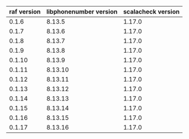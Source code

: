 | raf version | libphonenumber version | scalacheck version |
|-------------|------------------------|--------------------|
| 0.1.6       | 8.13.5                 | 1.17.0             |
| 0.1.7       | 8.13.6                 | 1.17.0             |
| 0.1.8       | 8.13.7                 | 1.17.0             |
| 0.1.9       | 8.13.8                 | 1.17.0             |
| 0.1.10      | 8.13.9                 | 1.17.0             |
| 0.1.11      | 8.13.10                | 1.17.0             |
| 0.1.12      | 8.13.11                | 1.17.0             |
| 0.1.13      | 8.13.12                | 1.17.0             |
| 0.1.14      | 8.13.13                | 1.17.0             |
| 0.1.15      | 8.13.14                | 1.17.0             |
| 0.1.16      | 8.13.15                | 1.17.0             |
| 0.1.17      | 8.13.16                | 1.17.0             |
